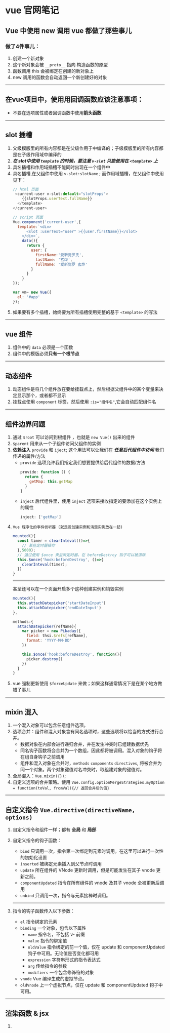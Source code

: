 # vue 官网笔记

## Vue 中使用 new 调用 vue 都做了那些事儿
  ### 做了4件事儿：
  1. 创建一个新对象
  2. 这个新对象会被 `__proto__` 指向 构造函数的原型
  3. 函数调用 this 会被绑定在创建的新对象上
  4. new 调用的函数会自动返回一个新创建好的对象
---

## 在vue项目中，使用用回调函数应该注意事项：
  - 不要在选项属性或者回调函数中使用**箭头函数**
---

## slot 插槽
  1. 父级模版里的所有内容都是在父级作用于中编译的；子级模版里的所有内容都是在子级作用域中编译的
  2. ***在 slot中使用 `template` 的时候，要注意 `v-slot` 只能使用在 `<template>` 上***
  3. 具名插槽和作用域插槽不能同时出现在一个组件中
  4. 具名插槽,在父组件中使用 `v-slot:slotName` ; 而作用域插槽，在父组件中使用见下：
      ```javaScript
      // html 页面
       <current-user v-slot:default="slotProps">
          {{slotProps.userText.fullName}}
        </template>
      </current-user>

      // script 页面
      Vue.component('current-user',{
        template:`<div>
            <slot :userText="user" >{{user.firstName}}</slot>
          </div>`,
          data(){
            return {
              user: {
                firstName:'爱新觉罗氏',
                lastName: '玄烨',
                fullName: '爱新觉罗 玄烨'
              }
            }
          }
      });

      var vm= new Vue({
        el: '#app'
      });
      ```
  5. 如果要有多个插槽，始终要为所有插槽使用完整的基于 `<template>` 的写法
---

## vue 组件
  1. 组件中的 `data` 必须是一个函数
  2. 组件中的模版必须**只有一个根节点**

---

## 动态组件
  1. 动态组件是将几个组件放在要给挂载点上，然后根据父组件中的某个变量来决定显示那个，或者都不显示
  2. 挂载点使用 `component` 标签，然后使用 `:is="组件名"`,它会自动匹配组件名
---

## 组件边界问题
  1. 通过 `$root` 可以访问到根组件 ，也就是 `new Vue()` 出来的组件
  2. `$parent` 用来从一个子组件访问父组件的实例
  3. **依赖注入** `provide` 和 `iject`; 这个用法可以让我们在 ***任意后代组件中访问*** 我们传递的属性/方法
      - `provide` 选项允许我们指定我们想要提供给后代组件的数据/方法
        ```javaScript
        provide: function () {
          return {
            getMap: this.getMap
          }
        }
        ```
      - `inject` 后代组件里，使用 `inject` 选项来接收指定的要添加在这个实例上的属性
        ```javaScript
        inject: ['getMap']
        ```
  4. `Vue 程序化的事件侦听器 (就是说创建实例和清楚实例放在一起)`
        ```javaScript
        mounted(){
          const timer = clearInteval(()=>{
            // 某些定时器操作
          },5000);
          // 通过使用 $once 来监听定时器，在 beforeDestroy 钩子可以被清除
          this.$once('hook:beforeDestroy', ()=>{
            clearInteval(timer);
          })
        }
        ```
      ---
      甚至还可以在一个页面开启多个这种创建实例和销毁实例
        ```javaScript
        mounted(){
          this.attachDatepicker('startDateInput')
          this.attachDatepicker('endDateInput')
        },

        methods:{
          attachDatepicker(refName){
            var picker = new Pikaday({
              field: thsi.$refs[refName],
              format: 'YYYY-MM-DD'
            })

            this.$once('hook:beforeDestroy', function(){
              picker.destroy()
            })
          }
        }
        ```
  5. vue 强制更新使用 `$forceUpdate` 来做；如果这样通常情况下是在某个地方做错了事儿
---

## mixin 混入
  1. 一个混入对象可以包含任意组件选项。
  2. 选项合并：组件和混入对象含有同名选项时，这些选项将以恰当的方式进行合并。
      - 数据对象在内部会进行递归合并，并在发生冲突时已组建数据优先
      - 同名钩子函数将会合并为一个数组，因此都将被调用。混入对象的钩子将在组自身钩子之前调用
      - 组件和混入对象在合并时，`methods` `components` `directives`, 将被合并为同一个对象。两个对象键值对名冲突时，取组建对象的键值对。
  3. 全局混入：`Vue.mixin({})`;
  4. 自定义选项的合并策略。使用 `Vue.config.optionMergeStrategies.myOption = function(toVal, fromVal){// 返回合并后的值}`
---

## 自定义指令 `Vue.directive(directiveName, options)`
  1. 自定义指令和组件一样；都有 **全局** 和 **局部**
  2. 自定义指令的钩子函数：
      - `bind` 只调用一次，指令第一次绑定到元素时调用。在这里可以进行一次性的初始化设置
      - `inserted` 被绑定元素插入到父节点时调用
      - `update` 所在组件的 VNode 更新时调用，但是可能发生在其子 vnode 更新之前。
      - `componentUpdated` 指令在所有组件的 vnode 及其子 vnode 全被更新后调用
      - `unbind` 只调用一次，指令与元素接棒时调用。
      ---

  3. 指令的钩子函数传入以下参数：
      - `el` 指令绑定的元素
      - `binding` 一个对象，包含以下属性
          - `name` 指令名，不包括 v- 前缀
          - `value` 指令的绑定值
          - `oldValue` 指令绑定的前一个值，仅在 update 和 componentUpdated 狗子中可用。无论值是否变化都可用
          - `expression` 字符串形式的指令表达式
          - `arg` 传给指令的参数
          - `modifiers` 一个包含修饰符的对象
      - `vnode` Vue 编译生成的虚拟节点。
      - `oldVnode` 上一个虚拟节点，仅在 update 和 componentUpdated 钩子中可用。
---

## 渲染函数 & jsx
  1.
